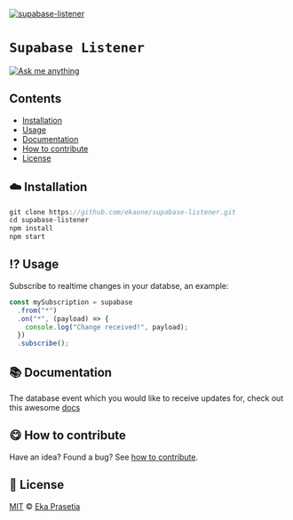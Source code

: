 <!-- mind you open an issue... 😀 -->

[![supabase-listener](https://res.cloudinary.com/ddjsyskef/image/upload/v1617333288/Github/g3se2hacftpstwf5mr1r.jpg)](#)

# `Supabase Listener`

[![Ask me anything](https://img.shields.io/badge/ask%20me-anything-orange)][ama]

## Contents

- [Installation](#cloud-installation)
- [Usage](#interrobang-usage)
- [Documentation](#books-documentation)
- [How to contribute](#yum-how-to-contribute)
- [License](#yum-how-to-contribute)

## :cloud: Installation

```js
git clone https://github.com/ekaone/supabase-listener.git
cd supabase-listener
npm install
npm start
```

## :interrobang: Usage

Subscribe to realtime changes in your databse, an example:

```js
const mySubscription = supabase
  .from("*")
  .on("*", (payload) => {
    console.log("Change received!", payload);
  })
  .subscribe();
```

## :books: Documentation

The database event which you would like to receive updates for, check out this awesome [docs](https://supabase.io/docs/reference/javascript/subscribe)

## :yum: How to contribute

Have an idea? Found a bug? See [how to contribute][contributing].

## :scroll: License

[MIT][license] © [Eka Prasetia][website]

[website]: https://www.ekaprasetia.com/
[contributing]: https://github.com/ekaone/contribute
[license]: https://en.wikipedia.org/wiki/MIT_License
[ama]: https://github.com/ekaone/ama
